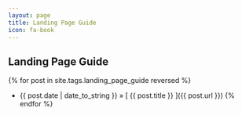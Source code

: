 ```yaml
---
layout: page
title: Landing Page Guide
icon: fa-book
---
```


## Landing Page Guide

{% for post in site.tags.landing_page_guide reversed %}
  * {{ post.date | date_to_string }} &raquo; [ {{ post.title }} ]({{ post.url }})
{% endfor %}